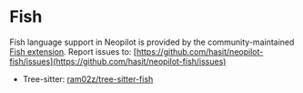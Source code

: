 # Fish

Fish language support in Neopilot is provided by the community-maintained [Fish extension](https://github.com/hasit/neopilot-fish).
Report issues to: [https://github.com/hasit/neopilot-fish/issues](https://github.com/hasit/neopilot-fish/issues)

- Tree-sitter: [ram02z/tree-sitter-fish](https://github.com/ram02z/tree-sitter-fish)
